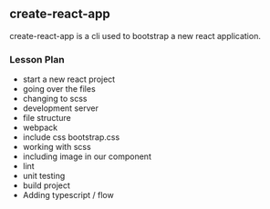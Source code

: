 ## create-react-app

create-react-app is a cli used to bootstrap a new react application.

### Lesson Plan

- start a new react project
- going over the files
- changing to scss
- development server
- file structure
- webpack
- include css bootstrap.css
- working with scss
- including image in our component
- lint
- unit testing
- build project
- Adding typescript / flow